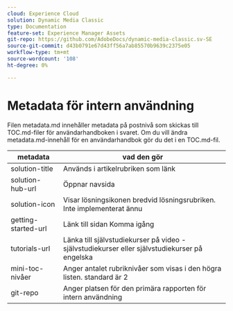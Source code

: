```yaml
---
cloud: Experience Cloud
solution: Dynamic Media Classic
type: Documentation
feature-set: Experience Manager Assets
git-repo: https://github.com/AdobeDocs/dynamic-media-classic.sv-SE
source-git-commit: d43b0791e67d43ff56a7ab85570b9639c2375e05
workflow-type: tm+mt
source-wordcount: '108'
ht-degree: 0%

---
```



# Metadata för intern användning

Filen metadata.md innehåller metadata på postnivå som skickas till TOC.md-filer för användarhandboken i svaret. Om du vill ändra metadata.md-innehåll för en användarhandbok gör du det i en TOC.md-fil.

| metadata | vad den gör |
|--- |--- |
| solution-title | Används i artikelrubriken som länk |
| solution-hub-url | Öppnar navsida |
| solution-icon | Visar lösningsikonen bredvid lösningsrubriken. Inte implementerat ännu |
| getting-started-url | Länk till sidan Komma igång |
| tutorials-url | Länka till självstudiekurser på video - självstudiekurser eller självstudiekurser på engelska |
| mini-toc-nivåer | Anger antalet rubriknivåer som visas i den högra listen. standard är 2 |
| git-repo | Anger platsen för den primära rapporten för intern användning |
